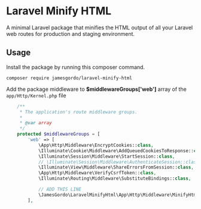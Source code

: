 # Laravel Minify HTML
A minimal Laravel package that minifies the HTML output of all your Laravel web routes for production and staging environment.

## Usage
Install the package by running this composer command.
```console
composer require jamesgordo/laravel-minify-html
```
Add the package middleware to **$middlewareGroups['web']** array of the `app/Http/Kernel.php` file
```php
    /**
     * The application's route middleware groups.
     *
     * @var array
     */
    protected $middlewareGroups = [
        'web' => [
            \App\Http\Middleware\EncryptCookies::class,
            \Illuminate\Cookie\Middleware\AddQueuedCookiesToResponse::class,
            \Illuminate\Session\Middleware\StartSession::class,
            // \Illuminate\Session\Middleware\AuthenticateSession::class,
            \Illuminate\View\Middleware\ShareErrorsFromSession::class,
            \App\Http\Middleware\VerifyCsrfToken::class,
            \Illuminate\Routing\Middleware\SubstituteBindings::class,

            // ADD THIS LINE
            \JamesGordo\LaravelMinifyHtml\App\Http\Middleware\MinifyHtml::class,
        ],

```
